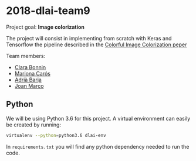 # 2018-dlai-team9

Project goal: **Image colorization**

The project will consist in implementing from scratch with Keras and
Tensorflow the pipeline described in the 
[Colorful Image Colorization peper](https://arxiv.org/pdf/1603.08511.pdf)

Team members:
* [Clara Bonnin](https://github.com/clarabonnin)
* [Mariona Carós](https://github.com/marionacaros)
* [Adrià Barja](https://github.com/adribarja)
* [Joan Marco](https://github.com/JMarcoRimmek)


## Python
We will be using Python 3.6 for this project. A virtual environment can 
easily be created by running:
```bash
virtualenv --python=python3.6 dlai-env
``` 

In `requirements.txt` you will find any python dependency needed
 to run the code.
